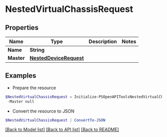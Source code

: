 # NestedVirtualChassisRequest
## Properties

Name | Type | Description | Notes
------------ | ------------- | ------------- | -------------
**Name** | **String** |  | 
**Master** | [**NestedDeviceRequest**](NestedDeviceRequest.md) |  | 

## Examples

- Prepare the resource
```powershell
$NestedVirtualChassisRequest = Initialize-PSOpenAPIToolsNestedVirtualChassisRequest  -Name null `
 -Master null
```

- Convert the resource to JSON
```powershell
$NestedVirtualChassisRequest | ConvertTo-JSON
```

[[Back to Model list]](../README.md#documentation-for-models) [[Back to API list]](../README.md#documentation-for-api-endpoints) [[Back to README]](../README.md)

